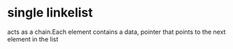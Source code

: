 # single linkelist

acts as a chain.Each element contains a data, pointer that points to the next element in the list
